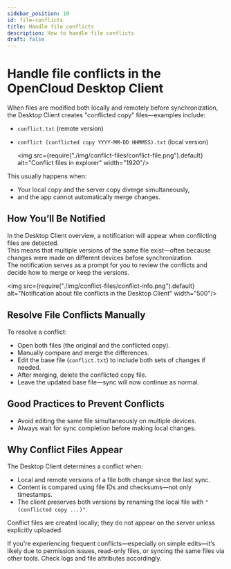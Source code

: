 ```yaml
---
sidebar_position: 10
id: file-conflicts
title: Handle file conflicts
description: How to handle file conflicts
draft: false
---
```


# Handle file conflicts in the OpenCloud Desktop Client

When files are modified both locally and remotely before synchronization, the Desktop Client creates "conflicted copy" files—examples include:

- `conflict.txt` (remote version)
- `conflict (conflicted copy YYYY-MM-DD HHMMSS).txt` (local version)

  <img src={require("./img/conflict-files/conflict-file.png").default} alt="Conflict files in explorer" width="1920"/>

This usually happens when:

- Your local copy and the server copy diverge simultaneously,
- and the app cannot automatically merge changes.

## How You’ll Be Notified

In the Desktop Client overview, a notification will appear when conflicting files are detected.  
This means that multiple versions of the same file exist—often because changes were made on different devices before synchronization.  
The notification serves as a prompt for you to review the conflicts and decide how to merge or keep the versions.

<img src={require("./img/conflict-files/conflict-info.png").default} alt="Notification about file conflicts in the Desktop Client" width="500"/>

## Resolve File Conflicts Manually

To resolve a conflict:

- Open both files (the original and the conflicted copy).
- Manually compare and merge the differences.
- Edit the base file (`conflict.txt`) to include both sets of changes if needed.
- After merging, delete the conflicted copy file.
- Leave the updated base file—sync will now continue as normal.

## Good Practices to Prevent Conflicts

- Avoid editing the same file simultaneously on multiple devices.
- Always wait for sync completion before making local changes.

## Why Conflict Files Appear

The Desktop Client determines a conflict when:

- Local and remote versions of a file both change since the last sync.
- Content is compared using file IDs and checksums—not only timestamps.
- The client preserves both versions by renaming the local file with `"(conflicted copy ...)"`.

Conflict files are created locally; they do not appear on the server unless explicitly uploaded.

If you're experiencing frequent conflicts—especially on simple edits—it’s likely due to permission issues, read-only files, or syncing the same files via other tools. Check logs and file attributes accordingly.
